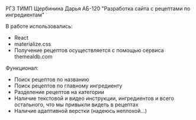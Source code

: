 РГЗ ТИМП Щербинина Дарья АБ-120
"Разработка сайта с рецептами по ингредиентам"

В работе использовались:
- React
- materialize.css
- Получение рецептов осуществляется с помощью сервиса themealdb.com

Функционал:
- Поиск рецептов по названию
- Поиск рецептов по главному ингредиенту
- Разделение рецептов на категории
- Наличие текстовой и видео инструкции, ингредиентов и всего остального, что мы привыкли видеть в рецептах
- Наличие адаптивной верстки (надеюсь неплохой...)
